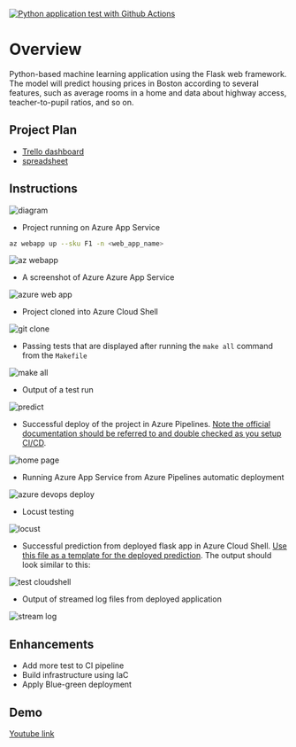 [![Python application test with Github Actions](https://github.com/IrisStream/project-2-azure/actions/workflows/main.yml/badge.svg)](https://github.com/IrisStream/project-2-azure/actions/workflows/main.yml)
# Overview

Python-based machine learning application using the Flask web framework. The model will predict housing prices in Boston according to several features, such as average rooms in a home and data about highway access, teacher-to-pupil ratios, and so on.

## Project Plan

* [Trello dashboard](https://trello.com/b/8Tt1zmdW/udacity-azuredevops)
* [spreadsheet](https://docs.google.com/spreadsheets/d/1XFMMsncwQbGezandp_MkGfrga6Fc4ainkcWSCCbG25A/edit?usp=sharing)

## Instructions

![diagram](./images/diagram.png)

* Project running on Azure App Service
``` bash
az webapp up --sku F1 -n <web_app_name>
```

![az webapp](./images/az_webapp.png)

* A screenshot of Azure Azure App Service

![azure web app](./images/project-2-iris.png)

* Project cloned into Azure Cloud Shell

![git clone](./images/git_clone_cloudshell.png)

* Passing tests that are displayed after running the `make all` command from the `Makefile`

![make all](./images/make_all.png)

* Output of a test run

![predict](./images/github_action_build.png)

* Successful deploy of the project in Azure Pipelines.  [Note the official documentation should be referred to and double checked as you setup CI/CD](https://docs.microsoft.com/en-us/azure/devops/pipelines/ecosystems/python-webapp?view=azure-devops).

![home page](./images/home_page.png)

* Running Azure App Service from Azure Pipelines automatic deployment

![azure devops deploy](./images/azure_devops.png)

* Locust testing

![locust](./images/locust.png)

* Successful prediction from deployed flask app in Azure Cloud Shell.  [Use this file as a template for the deployed prediction](https://github.com/udacity/nd082-Azure-Cloud-DevOps-Starter-Code/blob/master/C2-AgileDevelopmentwithAzure/project/starter_files/flask-sklearn/make_predict_azure_app.sh).
The output should look similar to this:

![test cloudshell](./images/test_cloudshell.png)

* Output of streamed log files from deployed application

![stream log](./images/stream_log.png) 

## Enhancements

* Add more test to CI pipeline
* Build infrastructure using IaC
* Apply Blue-green deployment

## Demo 

[Youtube link](https://www.youtube.com/watch?v=reeUGWy1b24)

